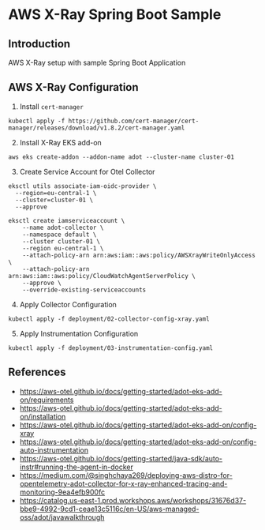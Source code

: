# AWS X-Ray Spring Boot Sample

## Introduction

AWS X-Ray setup with sample Spring Boot Application

## AWS X-Ray Configuration

1. Install `cert-manager`

```shell
kubectl apply -f https://github.com/cert-manager/cert-manager/releases/download/v1.8.2/cert-manager.yaml
```

2. Install X-Ray EKS add-on

```shell
aws eks create-addon --addon-name adot --cluster-name cluster-01
```

3. Create Service Account for Otel Collector

```shell
eksctl utils associate-iam-oidc-provider \
  --region=eu-central-1 \
  --cluster=cluster-01 \
  --approve
```

```shell
eksctl create iamserviceaccount \
    --name adot-collector \
    --namespace default \
    --cluster cluster-01 \
    --region eu-central-1 \
    --attach-policy-arn arn:aws:iam::aws:policy/AWSXrayWriteOnlyAccess \
    --attach-policy-arn arn:aws:iam::aws:policy/CloudWatchAgentServerPolicy \
    --approve \
    --override-existing-serviceaccounts
```

4. Apply Collector Configuration

```shell
kubectl apply -f deployment/02-collector-config-xray.yaml
```

5. Apply Instrumentation Configuration

```shell
kubectl apply -f deployment/03-instrumentation-config.yaml
```

## References

* https://aws-otel.github.io/docs/getting-started/adot-eks-add-on/requirements
* https://aws-otel.github.io/docs/getting-started/adot-eks-add-on/installation
* https://aws-otel.github.io/docs/getting-started/adot-eks-add-on/config-xray
* https://aws-otel.github.io/docs/getting-started/adot-eks-add-on/config-auto-instrumentation
* https://aws-otel.github.io/docs/getting-started/java-sdk/auto-instr#running-the-agent-in-docker
* https://medium.com/@singhchaya269/deploying-aws-distro-for-opentelemetry-adot-collector-for-x-ray-enhanced-tracing-and-monitoring-9ea4efb900fc
* https://catalog.us-east-1.prod.workshops.aws/workshops/31676d37-bbe9-4992-9cd1-ceae13c5116c/en-US/aws-managed-oss/adot/javawalkthrough
